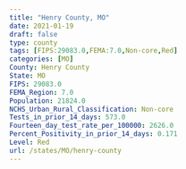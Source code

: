 ```yaml
---
title: "Henry County, MO"
date: 2021-01-19
draft: false
type: county
tags: [FIPS:29083.0,FEMA:7.0,Non-core,Red]
categories: [MO]
County: Henry County
State: MO
FIPS: 29083.0
FEMA_Region: 7.0
Population: 21824.0
NCHS_Urban_Rural_Classification: Non-core
Tests_in_prior_14_days: 573.0
Fourteen_day_test_rate_per_100000: 2626.0
Percent_Positivity_in_prior_14_days: 0.171
Level: Red
url: /states/MO/henry-county
---
```



